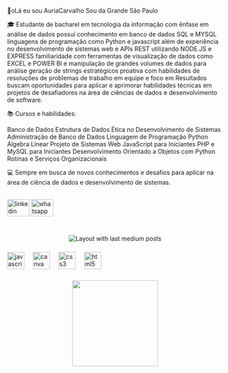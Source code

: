👋oLá eu sou AuriaCarvalho Sou da Grande São Paulo

🎓 Estudante de bacharel em tecnologia da informação com ênfase em análise de dados possui conhecimento em banco de dados SQL e MYSQL linguagens de programação como Python e javascript além de experiência no desenvolvimento de sistemas web e APIs REST utilizando NODE.JS e EXPRESS familiaridade com ferramentas de visualização de dados como EXCEL e POWER BI e manipulação de grandes volumes de dados para análise geração de strings estratégicos proativa com habilidades de resoluções de problemas de trabalho em equipe e foco em Resultados buscam oportunidades para aplicar e aprimorar habilidades técnicas em projetos de desafiadores na área de ciências de dados e desenvolvimento de software.

📚 Cursos e habilidades:


Banco de Dados
Estrutura de Dados
Ética no Desenvolvimento de Sistemas
Administração de Banco de Dados
Linguagem de Programação Python
Álgebra Linear
Projeto de Sistemas Web
JavaScript para Iniciantes
PHP e MySQL para Iniciantes
Desenvolvimento Orientado a Objetos com Python
Rotinas e Serviços Organizacionais


💻 Sempre em busca de novos conhecimentos e desafios para aplicar na área de ciência de dados e desenvolvimento de sistemas.


<br clear="both">

<div align="left">
  <img src="https://raw.githubusercontent.com/maurodesouza/profile-readme-generator/master/src/assets/icons/social/linkedin/default.svg" width="52" height="40" alt="linkedin logo"  />
  <img src="https://raw.githubusercontent.com/maurodesouza/profile-readme-generator/master/src/assets/icons/social/whatsapp/default.svg" width="52" height="40" alt="whatsapp logo"  />
</div>

###

<br clear="both">

<div align="center">
  <img src="https://github-read-medium-git-main.pahlevikun.vercel.app/latest?username=AuriaCarvalho&theme=dracula" alt="Layout with last medium posts"  />
</div>

###

<div align="left">
  <img src="https://cdn.jsdelivr.net/gh/devicons/devicon/icons/javascript/javascript-original.svg" height="40" alt="javascript logo"  />
  <img width="12" />
  <img src="https://cdn.jsdelivr.net/gh/devicons/devicon/icons/canva/canva-original.svg" height="40" alt="canva logo"  />
  <img width="12" />
  <img src="https://cdn.jsdelivr.net/gh/devicons/devicon/icons/css3/css3-original.svg" height="40" alt="css3 logo"  />
  <img width="12" />
  <img src="https://cdn.jsdelivr.net/gh/devicons/devicon/icons/html5/html5-original.svg" height="40" alt="html5 logo"  />
</div>

###

<div align="center">
  <img height="200" src="https://i.imgflip.com/65efzo.gif"  />
</div>

###

